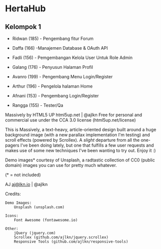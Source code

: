 # HertaHub
## Kelompok 1
- Ridwan (185) - Pengembang fitur Forum

- Daffa (166) -Manajemen Database & OAuth API

- Fadli (156) - Pemgembangan Kelola User Untuk Role Admin

- Galang  (176) - Penyusun Halaman Profil

- Avanro (199) - Pengembang Menu Login/Register

- Arthur  (196) - Pengelola halaman Home

- Afnani (153) - Pengembang Login/Register

- Rangga (155) - Tester/Qa





Massively by HTML5 UP
html5up.net | @ajlkn
Free for personal and commercial use under the CCA 3.0 license (html5up.net/license)


This is Massively, a text-heavy, article-oriented design built around a huge background
image (with a new parallax implementation I'm testing) and scroll effects (powered by
Scrollex). A *slight* departure from all the one-pagers I've been doing lately, but one
that fulfills a few user requests and makes use of some new techniques I've been wanting
to try out. Enjoy it :)

Demo images* courtesy of Unsplash, a radtastic collection of CC0 (public domain) images
you can use for pretty much whatever.

(* = not included)

AJ
aj@lkn.io | @ajlkn


Credits:

	Demo Images:
		Unsplash (unsplash.com)

	Icons:
		Font Awesome (fontawesome.io)

	Other:
		jQuery (jquery.com)
		Scrollex (github.com/ajlkn/jquery.scrollex)
		Responsive Tools (github.com/ajlkn/responsive-tools)